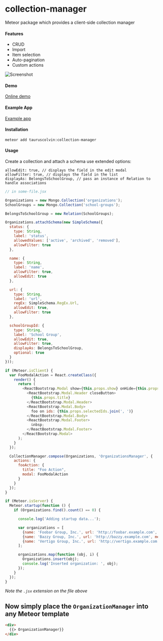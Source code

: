 # collection-manager
Meteor package which provides a client-side collection manager

#### Features
- CRUD
- Import
- Item selection
- Auto-pagination
- Custom actions

![Screenshot](https://dl.dropboxusercontent.com/s/zen9ueyf0g39tkc/2015-08-17%20at%202.02%20AM%202x.png)

#### Demo
[Online demo](http://collection-manager.meteor.com/)

#### Example App
[Example app](https://github.com/colvint/collection-manager-example)

#### Installation

`meteor add tauruscolvin:collection-manager`

#### Usage

Create a collection and attach a schema use extended options:

```
allowEdit: true, // displays the field in the edit modal
allowFilter: true, // displays the field in the list
displayAs: BelongsToSchoolGroup, // pass an instance of Relation to handle associations
```

~~~js
// in some-file.jsx

Organizations = new Mongo.Collection('organizations');
SchoolGroups = new Mongo.Collection('school-groups');

BelongsToSchoolGroup = new Relation(SchoolGroups);

Organizations.attachSchema(new SimpleSchema({
  status: {
    type: String,
    label: 'status',
    allowedValues: ['active', 'archived', 'removed'],
    allowFilter: true
  },

  name: {
    type: String,
    label: 'name',
    allowFilter: true,
    allowEdit: true
  },

  url: {
    type: String,
    label: 'url',
    regEx: SimpleSchema.RegEx.Url,
    allowEdit: true,
    allowFilter: true
  },

  schoolGroupId: {
    type: String,
    label: 'School Group',
    allowEdit: true,
    allowFilter: true,
    displayAs: BelongsToSchoolGroup,
    optional: true
  }
}));

if (Meteor.isClient) {
  var FooModalAction = React.createClass({
    render() {
      return (
        <ReactBootstrap.Modal show={this.props.show} onHide={this.props.onHide}>
          <ReactBootstrap.Modal.Header closeButton>
            {this.props.title}
          </ReactBootstrap.Modal.Header>
          <ReactBootstrap.Modal.Body>
            foo on ids: {this.props.selectedIds.join(', ')}
          </ReactBootstrap.Modal.Body>
          <ReactBootstrap.Modal.Footer>
            &nbsp;
          </ReactBootstrap.Modal.Footer>
        </ReactBootstrap.Modal>
      );
    }
  });

  CollectionManager.compose(Organizations, 'OrganizationsManager', {
    actions: {
      fooAction: {
        title: "Foo Action",
        modal: FooModalAction
      }
    }
  });
}

if (Meteor.isServer) {
  Meteor.startup(function () {
    if (Organizations.find().count() == 0) {

      console.log('Adding startup data...');

      var organizations = [
        {name: 'Foobar Group, Inc.', url: 'http://foobar.example.com', memberCount: 50},
        {name: 'Bazzy Group, Inc.', url: 'http://bazzy.example.com', memberCount: 20},
        {name: 'Vertigo Group, Inc.', url: 'http://vertigo.example.com', memberCount: 3},
      ];

      organizations.map(function (obj, i) {
        Organizations.insert(obj);
        console.log('Inserted organization: ', obj);
      });
    }
  });
}
~~~

*Note the `.jsx` extension on the file above*

## Now simply place the `OrganizationManager` into any Meteor template

```html
<div>
  {{> OrganizationManager}}
</div>
```
